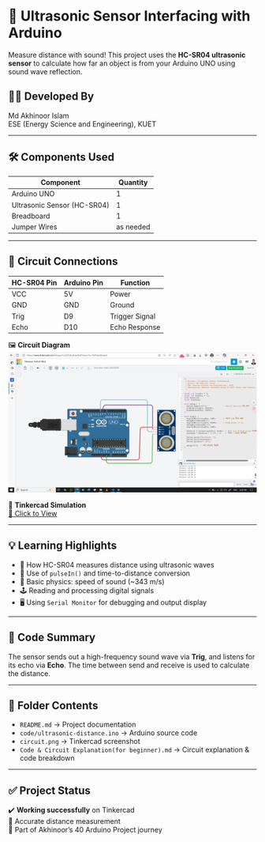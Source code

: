 # 📏 Ultrasonic Sensor Interfacing with Arduino

Measure distance with sound! This project uses the **HC-SR04 ultrasonic sensor** to calculate how far an object is from your Arduino UNO using sound wave reflection.

## 👨‍🎓 Developed By
Md Akhinoor Islam  
ESE (Energy Science and Engineering), KUET

---

## 🛠️ Components Used

| Component             | Quantity |
|------------------------|----------|
| Arduino UNO             | 1        |
| Ultrasonic Sensor (HC-SR04) | 1     |
| Breadboard              | 1        |
| Jumper Wires            | as needed |

---

## 🔌 Circuit Connections

| HC-SR04 Pin | Arduino Pin | Function         |
|-------------|-------------|------------------|
| VCC         | 5V          | Power             |
| GND         | GND         | Ground            |
| Trig        | D9          | Trigger Signal    |
| Echo        | D10         | Echo Response     |

🖼️ **Circuit Diagram**  
![circuit](circuit.png)

🔗 **Tinkercad Simulation**  
[🔗 Click to View](https://www.tinkercad.com/things/cCuOhTyFwlL-07-ultrasonic-sensor-interfacing)

---

## 💡 Learning Highlights

- 🧠 How HC-SR04 measures distance using ultrasonic waves
- 📏 Use of `pulseIn()` and time-to-distance conversion
- 🧪 Basic physics: speed of sound (~343 m/s)
- 🕹️ Reading and processing digital signals
- 🖥️ Using `Serial Monitor` for debugging and output display

---

## 📜 Code Summary

The sensor sends out a high-frequency sound wave via **Trig**, and listens for its echo via **Echo**. The time between send and receive is used to calculate the distance.

---

## 📂 Folder Contents

- `README.md` → Project documentation  
- `code/ultrasonic-distance.ino` → Arduino source code  
- `circuit.png` → Tinkercad screenshot  
- `Code & Circuit Explanation(for beginner).md` → Circuit explanation & code breakdown  
---

## ✅ Project Status

✔️ **Working successfully** on Tinkercad  
📏 Accurate distance measurement  
🧭 Part of Akhinoor’s 40 Arduino Project journey  
